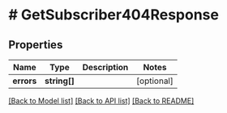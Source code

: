 # # GetSubscriber404Response

## Properties

Name | Type | Description | Notes
------------ | ------------- | ------------- | -------------
**errors** | **string[]** |  | [optional]

[[Back to Model list]](../../README.md#models) [[Back to API list]](../../README.md#endpoints) [[Back to README]](../../README.md)
